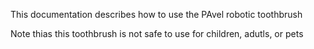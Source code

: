 This documentation describes how to use the PAvel robotic toothbrush

Note thias this toothbrush is not safe to use for children, adutls, or pets